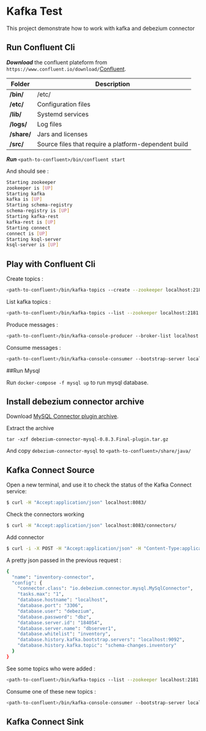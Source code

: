 # Kafka Test

This project demonstrate how to work with kafka and debezium connector

## Run Confluent Cli

_**Download**_ the confluent plateform from `https://www.confluent.io/download/`[Confluent](https://www.confluent.io/download/).

| Folder | Description 
|---|---|
**/bin/** | /etc/ 
**/etc/** | Configuration files
**/lib/** | Systemd services
**/logs/** | Log files
**/share/** | Jars and licenses
**/src/** | Source files that require a platform-dependent build

_**Run**_ `<path-to-confluent>/bin/confluent start`

And should see : 

```sh
Starting zookeeper
zookeeper is [UP]
Starting kafka
kafka is [UP]
Starting schema-registry
schema-registry is [UP]
Starting kafka-rest
kafka-rest is [UP]
Starting connect
connect is [UP]
Starting ksql-server
ksql-server is [UP]
```

## Play with Confluent Cli

Create topics :
```sh
<path-to-confluent>/bin/kafka-topics --create --zookeeper localhost:2181 --replication-factor 1 --partitions 1 --topic test
```
List kafka topics :
```sh
<path-to-confluent>/bin/kafka-topics --list --zookeeper localhost:2181
```
Produce messages : 
```sh
<path-to-confluent>/bin/kafka-console-producer --broker-list localhost:9092 --topic test
```
Consume messages : 
```sh
<path-to-confluent>/bin/kafka-console-consumer --bootstrap-server localhost:9092 --topic test --from-beginning
```

##Run Mysql

Run `docker-compose -f mysql up` to run mysql database.

## Install debezium connector archive
Download [MySQL Connector plugin archive](https://repo1.maven.org/maven2/io/debezium/debezium-connector-mysql/0.8.3.Final/debezium-connector-mysql-0.8.3.Final-plugin.tar.gz).

Extract the archive
```
tar -xzf debezium-connector-mysql-0.8.3.Final-plugin.tar.gz
```

And copy `debezium-connector-mysql` to `<path-to-confluent>/share/java/`


## Kafka Connect Source
Open a new terminal, and use it to check the status of the Kafka Connect service:
```sh
$ curl -H "Accept:application/json" localhost:8083/
```

Check the connectors working
```sh
$ curl -H "Accept:application/json" localhost:8083/connectors/
```

Add connector 
```sh
$ curl -i -X POST -H "Accept:application/json" -H "Content-Type:application/json" localhost:8083/connectors/ -d '{ "name": "inventory-connector", "config": { "connector.class": "io.debezium.connector.mysql.MySqlConnector", "tasks.max": "1", "database.hostname": "localhost", "database.port": "3306", "database.user": "debezium", "database.password": "dbz", "database.server.id": "184054", "database.server.name": "dbserver1", "database.whitelist": "inventory", "database.history.kafka.bootstrap.servers": "localhost:9092", "database.history.kafka.topic": "dbhistory.inventory" } }'
```

A pretty json passed in the previous request :
```sh
{
  "name": "inventory-connector",
  "config": {
    "connector.class": "io.debezium.connector.mysql.MySqlConnector",
    "tasks.max": "1",
    "database.hostname": "localhost",
    "database.port": "3306",
    "database.user": "debezium",
    "database.password": "dbz",
    "database.server.id": "184054",
    "database.server.name": "dbserver1",
    "database.whitelist": "inventory",
    "database.history.kafka.bootstrap.servers": "localhost:9092",
    "database.history.kafka.topic": "schema-changes.inventory"
  }
}
```

See some topics who were added : 
```sh
<path-to-confluent>/bin/kafka-topics --list --zookeeper localhost:2181
```

Consume one of these new topics : 
```sh
<path-to-confluent>/bin/kafka-console-consumer --bootstrap-server localhost:9092 --topic dbserver1.inventory.customers --from-beginning
```

## Kafka Connect Sink
